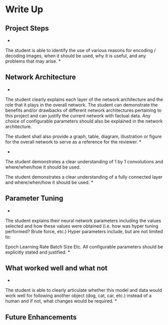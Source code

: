 # Write Up

## Project Steps

*
The student is able to identify the use of various reasons for encoding / decoding images, when it should be used, why it is useful, and any problems that may arise.
*

## Network Architecture

*
The student clearly explains each layer of the network architecture and the role that it plays in the overall network. The student can demonstrate the benefits and/or drawbacks of different network architectures pertaining to this project and can justify the current network with factual data. Any choice of configurable parameters should also be explained in the network architecture.

The student shall also provide a graph, table, diagram, illustration or figure for the overall network to serve as a reference for the reviewer.
*

*
The student demonstrates a clear understanding of 1 by 1 convolutions and where/when/how it should be used.

The student demonstrates a clear understanding of a fully connected layer and where/when/how it should be used.
*

## Parameter Tuning

*
The student explains their neural network parameters including the values selected and how these values were obtained (i.e. how was hyper tuning performed? Brute force, etc.) Hyper parameters include, but are not limited to:

Epoch
Learning Rate
Batch Size
Etc.
All configurable parameters should be explicitly stated and justified.
*

## What worked well and what not

*
The student is able to clearly articulate whether this model and data would work well for following another object (dog, cat, car, etc.) instead of a human and if not, what changes would be required.
*

## Future Enhancements